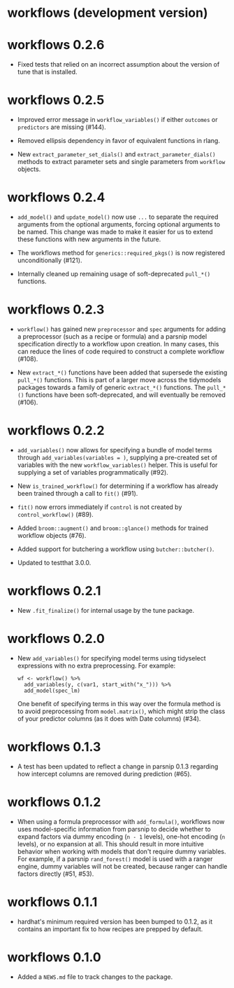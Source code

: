 # workflows (development version)

# workflows 0.2.6

* Fixed tests that relied on an incorrect assumption about the version of tune
  that is installed.

# workflows 0.2.5

* Improved error message in `workflow_variables()` if either `outcomes` or
  `predictors` are missing (#144).

* Removed ellipsis dependency in favor of equivalent functions in rlang.

* New `extract_parameter_set_dials()` and `extract_parameter_dials()` methods 
  to extract parameter sets and single parameters from `workflow` objects.

# workflows 0.2.4

* `add_model()` and `update_model()` now use `...` to separate the required
  arguments from the optional arguments, forcing optional arguments to be
  named. This change was made to make it easier for us to extend these functions
  with new arguments in the future.
  
* The workflows method for `generics::required_pkgs()` is now registered
  unconditionally (#121).

* Internally cleaned up remaining usage of soft-deprecated `pull_*()` functions.

# workflows 0.2.3

* `workflow()` has gained new `preprocessor` and `spec` arguments for adding
  a preprocessor (such as a recipe or formula) and a parsnip model specification
  directly to a workflow upon creation. In many cases, this can reduce the
  lines of code required to construct a complete workflow (#108).
  
* New `extract_*()` functions have been added that supersede the existing
  `pull_*()` functions. This is part of a larger move across the tidymodels
  packages towards a family of generic `extract_*()` functions. The `pull_*()`
  functions have been soft-deprecated, and will eventually be removed (#106).

# workflows 0.2.2
  
* `add_variables()` now allows for specifying a bundle of model terms through
  `add_variables(variables = )`, supplying a pre-created set of variables with
  the new `workflow_variables()` helper. This is useful for supplying a set
  of variables programmatically (#92).

* New `is_trained_workflow()` for determining if a workflow has already been
  trained through a call to `fit()` (#91).

* `fit()` now errors immediately if `control` is not created by
  `control_workflow()` (#89).

* Added `broom::augment()` and `broom::glance()` methods for trained workflow
  objects (#76).

* Added support for butchering a workflow using `butcher::butcher()`.

* Updated to testthat 3.0.0.

# workflows 0.2.1

* New `.fit_finalize()` for internal usage by the tune package.

# workflows 0.2.0

* New `add_variables()` for specifying model terms using tidyselect expressions
  with no extra preprocessing. For example:
  
  ```
  wf <- workflow() %>%
    add_variables(y, c(var1, start_with("x_"))) %>%
    add_model(spec_lm)
  ```
  
  One benefit of specifying terms in this way over the formula method is to
  avoid preprocessing from `model.matrix()`, which might strip the class of
  your predictor columns (as it does with Date columns) (#34).

# workflows 0.1.3

* A test has been updated to reflect a change in parsnip 0.1.3 regarding how
  intercept columns are removed during prediction (#65).

# workflows 0.1.2

* When using a formula preprocessor with `add_formula()`, workflows now uses
  model-specific information from parsnip to decide whether to expand
  factors via dummy encoding (`n - 1` levels), one-hot encoding (`n` levels), or
  no expansion at all. This should result in more intuitive behavior when
  working with models that don't require dummy variables. For example, if a
  parsnip `rand_forest()` model is used with a ranger engine, dummy variables
  will not be created, because ranger can handle factors directly (#51, #53).

# workflows 0.1.1

* hardhat's minimum required version has been bumped to 0.1.2, as it contains
  an important fix to how recipes are prepped by default.

# workflows 0.1.0

* Added a `NEWS.md` file to track changes to the package.
